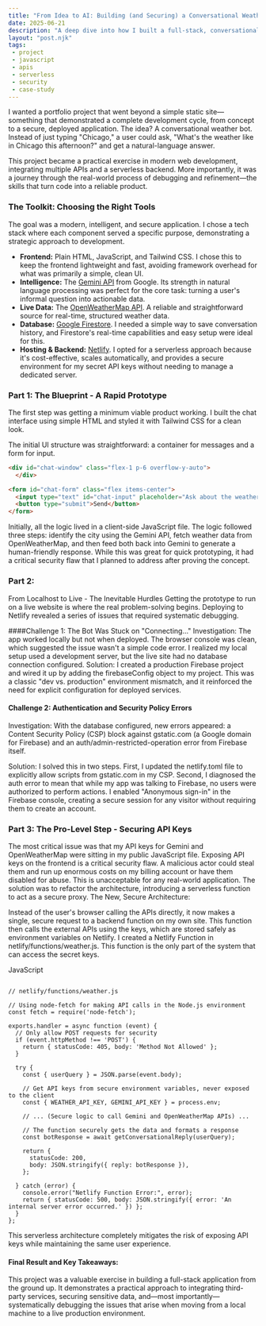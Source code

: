 ```yaml
---
title: "From Idea to AI: Building (and Securing) a Conversational Weather Bot"
date: 2025-06-21
description: "A deep dive into how I built a full-stack, conversational weather bot using JavaScript, the Gemini API, and Netlify Serverless Functions, including the security and deployment challenges I solved along the way."
layout: "post.njk"
tags: 
 - project
 - javascript
 - apis 
 - serverless
 - security
 - case-study
---
```


I wanted a portfolio project that went beyond a simple static site—something that demonstrated a complete development cycle, from concept to a secure, deployed application. The idea? A conversational weather bot. Instead of just typing "Chicago," a user could ask, "What's the weather like in Chicago this afternoon?" and get a natural-language answer.

This project became a practical exercise in modern web development, integrating multiple APIs and a serverless backend. More importantly, it was a journey through the real-world process of debugging and refinement—the skills that turn code into a reliable product.

### The Toolkit: Choosing the Right Tools

The goal was a modern, intelligent, and secure application. I chose a tech stack where each component served a specific purpose, demonstrating a strategic approach to development.

* **Frontend:** Plain HTML, JavaScript, and Tailwind CSS. I chose this to keep the frontend lightweight and fast, avoiding framework overhead for what was primarily a simple, clean UI.
* **Intelligence:** The [Gemini API](https://ai.google.dev/) from Google. Its strength in natural language processing was perfect for the core task: turning a user's informal question into actionable data.
* **Live Data:** The [OpenWeatherMap API](https://openweathermap.org/api). A reliable and straightforward source for real-time, structured weather data.
* **Database:** [Google Firestore](https://firebase.google.com/docs/firestore). I needed a simple way to save conversation history, and Firestore's real-time capabilities and easy setup were ideal for this.
* **Hosting & Backend:** [Netlify](https://www.netlify.com/). I opted for a serverless approach because it's cost-effective, scales automatically, and provides a secure environment for my secret API keys without needing to manage a dedicated server.

### Part 1: The Blueprint - A Rapid Prototype

The first step was getting a minimum viable product working. I built the chat interface using simple HTML and styled it with Tailwind CSS for a clean look.

The initial UI structure was straightforward: a container for messages and a form for input.

```html
<div id="chat-window" class="flex-1 p-6 overflow-y-auto">
  </div>

<form id="chat-form" class="flex items-center">
  <input type="text" id="chat-input" placeholder="Ask about the weather..." autocomplete="off">
  <button type="submit">Send</button>
</form>
```

Initially, all the logic lived in a client-side JavaScript file. The logic followed three steps: identify the city using the Gemini API, fetch weather data from OpenWeatherMap, and then feed both back into Gemini to generate a human-friendly response. While this was great for quick prototyping, it had a critical security flaw that I planned to address after proving the concept.

### Part 2: 

From Localhost to Live - The Inevitable Hurdles
Getting the prototype to run on a live website is where the real problem-solving begins. Deploying to Netlify revealed a series of issues that required systematic debugging.

####Challenge 1: The Bot Was Stuck on "Connecting..."
Investigation: The app worked locally but not when deployed. The browser console was clean, which suggested the issue wasn't a simple code error. I realized my local setup used a development server, but the live site had no database connection configured.
Solution: I created a production Firebase project and wired it up by adding the firebaseConfig object to my project. This was a classic "dev vs. production" environment mismatch, and it reinforced the need for explicit configuration for deployed services.

#### Challenge 2: Authentication and Security Policy Errors
Investigation: With the database configured, new errors appeared: a Content Security Policy (CSP) block against gstatic.com (a Google domain for Firebase) and an auth/admin-restricted-operation error from Firebase itself.

Solution: I solved this in two steps. First, I updated the netlify.toml file to explicitly allow scripts from gstatic.com in my CSP. Second, I diagnosed the auth error to mean that while my app was talking to Firebase, no users were authorized to perform actions. I enabled "Anonymous sign-in" in the Firebase console, creating a secure session for any visitor without requiring them to create an account.

### Part 3: The Pro-Level Step - Securing API Keys
The most critical issue was that my API keys for Gemini and OpenWeatherMap were sitting in my public JavaScript file. Exposing API keys on the frontend is a critical security flaw. A malicious actor could steal them and run up enormous costs on my billing account or have them disabled for abuse. This is unacceptable for any real-world application.
The solution was to refactor the architecture, introducing a serverless function to act as a secure proxy.
The New, Secure Architecture:

Instead of the user's browser calling the APIs directly, it now makes a single, secure request to a backend function on my own site. This function then calls the external APIs using the keys, which are stored safely as environment variables on Netlify.
I created a Netlify Function in netlify/functions/weather.js. This function is the only part of the system that can access the secret keys.

JavaScript
```

// netlify/functions/weather.js

// Using node-fetch for making API calls in the Node.js environment
const fetch = require('node-fetch');

exports.handler = async function (event) {
  // Only allow POST requests for security
  if (event.httpMethod !== 'POST') {
    return { statusCode: 405, body: 'Method Not Allowed' };
  }

  try {
    const { userQuery } = JSON.parse(event.body);
    
    // Get API keys from secure environment variables, never exposed to the client
    const { WEATHER_API_KEY, GEMINI_API_KEY } = process.env;

    // ... (Secure logic to call Gemini and OpenWeatherMap APIs) ...
    
    // The function securely gets the data and formats a response
    const botResponse = await getConversationalReply(userQuery);

    return {
      statusCode: 200,
      body: JSON.stringify({ reply: botResponse }),
    };

  } catch (error) {
    console.error("Netlify Function Error:", error);
    return { statusCode: 500, body: JSON.stringify({ error: 'An internal server error occurred.' }) };
  }
};

```

This serverless architecture completely mitigates the risk of exposing API keys while maintaining the same user experience.

#### Final Result and Key Takeaways:
This project was a valuable exercise in building a full-stack application from the ground up. It demonstrates a practical approach to integrating third-party services, securing sensitive data, and—most importantly—systematically debugging the issues that arise when moving from a local machine to a live production environment.
